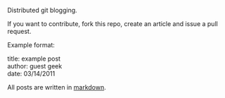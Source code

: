 Distributed git blogging.

If you want to contribute, fork this repo, create an article and issue a pull request.

Example format:

title: example post<br>
author: guest geek<br>
date: 03/14/2011<br>

All posts are written in [markdown](http://daringfireball.net/projects/markdown/syntax). 

